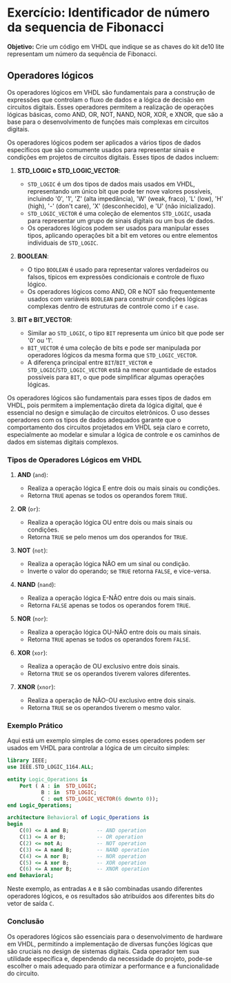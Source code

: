 # Exercício: Identificador de número da sequencia de Fibonacci

**Objetivo:** Crie um código em VHDL que indique se as chaves do kit de10 lite representam um número da sequência de Fibonacci.

## Operadores lógicos

Os operadores lógicos em VHDL são fundamentais para a construção de expressões que controlam o fluxo de dados e a lógica de decisão em circuitos digitais. Esses operadores permitem a realização de operações lógicas básicas, como AND, OR, NOT, NAND, NOR, XOR, e XNOR, que são a base para o desenvolvimento de funções mais complexas em circuitos digitais.

Os operadores lógicos podem ser aplicados a vários tipos de dados específicos que são comumente usados para representar sinais e condições em projetos de circuitos digitais. Esses tipos de dados incluem:

1. **STD_LOGIC e STD_LOGIC_VECTOR**:
   - `STD_LOGIC` é um dos tipos de dados mais usados em VHDL, representando um único bit que pode ter nove valores possíveis, incluindo '0', '1', 'Z' (alta impedância), 'W' (weak, fraco), 'L' (low), 'H' (high), '-' (don't care), 'X' (desconhecido), e 'U' (não inicializado).
   - `STD_LOGIC_VECTOR` é uma coleção de elementos `STD_LOGIC`, usada para representar um grupo de sinais digitais ou um bus de dados.
   - Os operadores lógicos podem ser usados para manipular esses tipos, aplicando operações bit a bit em vetores ou entre elementos individuais de `STD_LOGIC`.

2. **BOOLEAN**:
   - O tipo `BOOLEAN` é usado para representar valores verdadeiros ou falsos, típicos em expressões condicionais e controle de fluxo lógico.
   - Os operadores lógicos como AND, OR e NOT são frequentemente usados com variáveis `BOOLEAN` para construir condições lógicas complexas dentro de estruturas de controle como `if` e `case`.

3. **BIT e BIT_VECTOR**:
   - Similar ao `STD_LOGIC`, o tipo `BIT` representa um único bit que pode ser '0' ou '1'.
   - `BIT_VECTOR` é uma coleção de bits e pode ser manipulada por operadores lógicos da mesma forma que `STD_LOGIC_VECTOR`.
   - A diferença principal entre `BIT`/`BIT_VECTOR` e `STD_LOGIC`/`STD_LOGIC_VECTOR` está na menor quantidade de estados possíveis para `BIT`, o que pode simplificar algumas operações lógicas.

Os operadores lógicos são fundamentais para esses tipos de dados em VHDL, pois permitem a implementação direta da lógica digital, que é essencial no design e simulação de circuitos eletrônicos. O uso desses operadores com os tipos de dados adequados garante que o comportamento dos circuitos projetados em VHDL seja claro e correto, especialmente ao modelar e simular a lógica de controle e os caminhos de dados em sistemas digitais complexos.

### Tipos de Operadores Lógicos em VHDL

1. **AND** (`and`):
   - Realiza a operação lógica E entre dois ou mais sinais ou condições.
   - Retorna `TRUE` apenas se todos os operandos forem `TRUE`.

2. **OR** (`or`):
   - Realiza a operação lógica OU entre dois ou mais sinais ou condições.
   - Retorna `TRUE` se pelo menos um dos operandos for `TRUE`.

3. **NOT** (`not`):
   - Realiza a operação lógica NÃO em um sinal ou condição.
   - Inverte o valor do operando; se `TRUE` retorna `FALSE`, e vice-versa.

4. **NAND** (`nand`):
   - Realiza a operação lógica E-NÃO entre dois ou mais sinais.
   - Retorna `FALSE` apenas se todos os operandos forem `TRUE`.

5. **NOR** (`nor`):
   - Realiza a operação lógica OU-NÃO entre dois ou mais sinais.
   - Retorna `TRUE` apenas se todos os operandos forem `FALSE`.

6. **XOR** (`xor`):
   - Realiza a operação de OU exclusivo entre dois sinais.
   - Retorna `TRUE` se os operandos tiverem valores diferentes.

7. **XNOR** (`xnor`):
   - Realiza a operação de NÃO-OU exclusivo entre dois sinais.
   - Retorna `TRUE` se os operandos tiverem o mesmo valor.

### Exemplo Prático

Aqui está um exemplo simples de como esses operadores podem ser usados em VHDL para controlar a lógica de um circuito simples:

```vhdl
library IEEE;
use IEEE.STD_LOGIC_1164.ALL;

entity Logic_Operations is
    Port ( A : in  STD_LOGIC;
           B : in  STD_LOGIC;
           C : out STD_LOGIC_VECTOR(6 downto 0));
end Logic_Operations;

architecture Behavioral of Logic_Operations is
begin
    C(0) <= A and B;         -- AND operation
    C(1) <= A or B;          -- OR operation
    C(2) <= not A;           -- NOT operation
    C(3) <= A nand B;        -- NAND operation
    C(4) <= A nor B;         -- NOR operation
    C(5) <= A xor B;         -- XOR operation
    C(6) <= A xnor B;        -- XNOR operation
end Behavioral;
```

Neste exemplo, as entradas `A` e `B` são combinadas usando diferentes operadores lógicos, e os resultados são atribuídos aos diferentes bits do vetor de saída `C`.

### Conclusão

Os operadores lógicos são essenciais para o desenvolvimento de hardware em VHDL, permitindo a implementação de diversas funções lógicas que são cruciais no design de sistemas digitais. Cada operador tem sua utilidade específica e, dependendo da necessidade do projeto, pode-se escolher o mais adequado para otimizar a performance e a funcionalidade do circuito.